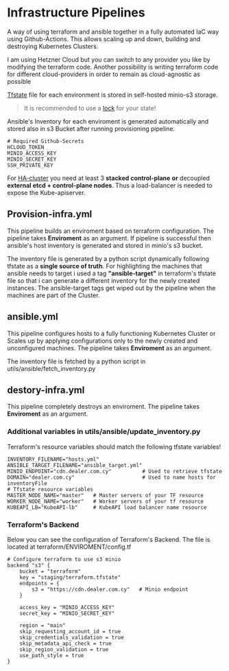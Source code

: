 # Infrastructure Pipelines
A way of using terraform and ansible together in a fully automated IaC way using Github-Actions. This allows scaling up and down, building and destroying Kubernetes Clusters.

I am using Hetzner Cloud but you can switch to any provider you like by modifying the terraform code. Another possibility is writing terraform code for different cloud-providers in order to remain as cloud-agnostic as possible 

[Tfstate](https://developer.hashicorp.com/terraform/language/state) file for each environment is stored in self-hosted minio-s3 storage. 
> It is recommended to use a [lock](https://developer.hashicorp.com/terraform/language/state/locking) for your state!

Ansible's Inventory for each enviroment is generated automatically and stored also in s3 Bucket after running provisioning pipeline.

```
# Required Github-Secrets
HCLOUD_TOKEN
MINIO_ACCESS_KEY
MINIO_SECRET_KEY
SSH_PRIVATE_KEY
```

For [HA-cluster](https://kubernetes.io/docs/setup/production-environment/tools/kubeadm/ha-topology) you need at least 3 __stacked control-plane__ **or** decoupled __external etcd + control-plane nodes__. Thus a load-balancer is needed to expose the Kube-apiserver.

## Provision-infra.yml
This pipeline builds an enviroment based on terraform configuration. The pipeline takes __**Enviroment**__ as an argument. If pipeline is successful then ansible's host inventory is generated and stored in minio's s3 bucket.

The inventory file is generated by a python script dynamically following tfstate as a **single source of truth**. For highlighting the machines that ansible needs to target i used a tag __"**ansible-target**"__ in terraform's tfstate file so that i can generate a different inventory for the newly created instances. The ansible-target tags get wiped out by the pipeline when the machines are part of the Cluster.

## ansible.yml
This pipeline configures hosts to a fully functioning Kubernetes Cluster or Scales up by applying configurations only to the newly created and unconfigured machines. The pipeline takes __**Enviroment**__ as an argument.

The inventory file is fetched by a python script in utils/ansible/fetch_inventory.py

## destory-infra.yml
This pipeline completely destroys an enviroment. The pipeline takes __**Enviroment**__ as an argument. 

### Additional variables in utils/ansible/update_inventory.py
Terraform's resource variables should match the following tfstate variables!

```
INVENTORY_FILENAME="hosts.yml"                  
ANSIBLE_TARGET_FILENAME="ansible_target.yml"
MINIO_ENDPOINT="cdn.dealer.com.cy"          # Used to retrieve tfstate
DOMAIN="dealer.com.cy"                      # Used to name hosts for inventoryFile
# Tfstate resource variables
MASTER_NODE_NAME="master"   # Master servers of your TF resource
WORKER_NODE_NAME="worker"   # Worker servers of your tf resource
KUBEAPI_LB="KubeAPI-lb"     # KubeAPI load balancer name resource
```

### Terraform's Backend
Below you can see the configuration of Terraform's Backend. The file is located at terraform/ENVIROMENT/config.tf
```
# Configure terraform to use s3 minio
backend "s3" {
    bucket = "terraform"
    key = "staging/terraform.tfstate"
    endpoints = {
        s3 = "https://cdn.dealer.com.cy"   # Minio endpoint
    }

    access_key = "MINIO_ACCESS_KEY"
    secret_key = "MINIO_SECRET_KEY"

    region = "main"
    skip_requesting_account_id = true
    skip_credentials_validation = true
    skip_metadata_api_check = true
    skip_region_validation = true
    use_path_style = true
}
```